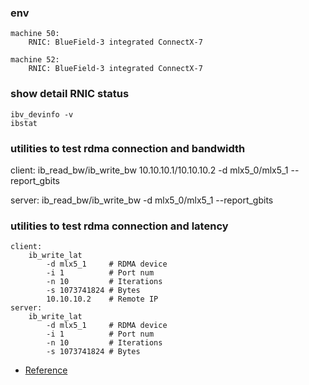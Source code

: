 ### env
```
machine 50:
    RNIC: BlueField-3 integrated ConnectX-7

machine 52:
    RNIC: BlueField-3 integrated ConnectX-7
```

### show detail RNIC status
```
ibv_devinfo -v
ibstat
```

### utilities to test rdma connection and bandwidth
client:
    ib_read_bw/ib_write_bw 10.10.10.1/10.10.10.2 -d mlx5_0/mlx5_1 --report_gbits

server:
    ib_read_bw/ib_write_bw -d mlx5_0/mlx5_1 --report_gbits

### utilities to test rdma connection and latency
```
client:
    ib_write_lat       
        -d mlx5_1     # RDMA device
        -i 1          # Port num
        -n 10         # Iterations
        -s 1073741824 # Bytes
        10.10.10.2    # Remote IP
server:
    ib_write_lat       
        -d mlx5_1     # RDMA device
        -i 1          # Port num
        -n 10         # Iterations
        -s 1073741824 # Bytes
```
* [Reference](https://blog.csdn.net/essencelite/article/details/143898032)

